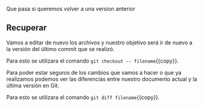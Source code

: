 Que pasa si queremos volver a una version anterior

## Recuperar 

Vamos a editar de nuevo los archivos y nuestro objetivo será ir de nuevo a la versión del último commit que se realizó.

Para esto se utilizara el comando `git checkout -- filename`{{copy}}.

Para poder estar seguros de los cambios que vamos a hacer o que ya realizamos podemos ver las diferencias entre nuestro documento actual y la última versión en Git.

Para esto se utilizara el comando `git diff filename`{{copy}}.
